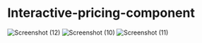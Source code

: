 # Interactive-pricing-component
![Screenshot (12)](https://user-images.githubusercontent.com/89903372/197004948-1de631e7-17cc-41ff-9ff3-2e156f929a5e.png)
![Screenshot (10)](https://user-images.githubusercontent.com/89903372/197004967-74575f22-07e3-4d2e-a8bf-b7cc2df15bb1.png)
![Screenshot (11)](https://user-images.githubusercontent.com/89903372/197004982-34b8c93c-0a1e-4cf0-99dd-33103faadb39.png)
